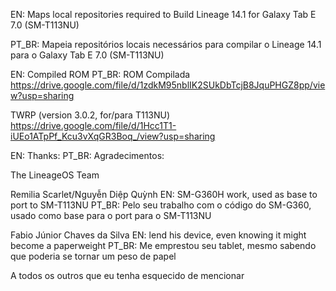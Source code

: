 EN: Maps local repositories required to Build
Lineage 14.1 for Galaxy Tab E 7.0 (SM-T113NU)

PT_BR: Mapeia repositórios locais necessários para
compilar o Lineage 14.1 para o Galaxy Tab E 7.0 (SM-T113NU)

EN: Compiled ROM
PT_BR: ROM Compilada
https://drive.google.com/file/d/1zdkM95nblIK2SUkDbTcjB8JquPHGZ8pp/view?usp=sharing

TWRP (version 3.0.2, for/para T113NU)
https://drive.google.com/file/d/1Hcc1T1-iUEo1ATpPf_Kcu3vXqGR3Boq_/view?usp=sharing

EN: Thanks:
PT_BR: Agradecimentos:

The LineageOS Team

Remilia Scarlet/Nguyễn Diệp Quỳnh 
EN: SM-G360H work, used as base to port to SM-T113NU
PT_BR: Pelo seu trabalho com o código do SM-G360, usado como base para
o port para o SM-T113NU

Fabio Júnior Chaves da Silva 
EN: lend his device, even knowing it might become a paperweight
PT_BR: Me emprestou seu tablet, mesmo sabendo que poderia se tornar
um peso de papel

A todos os outros que eu tenha esquecido de mencionar 
